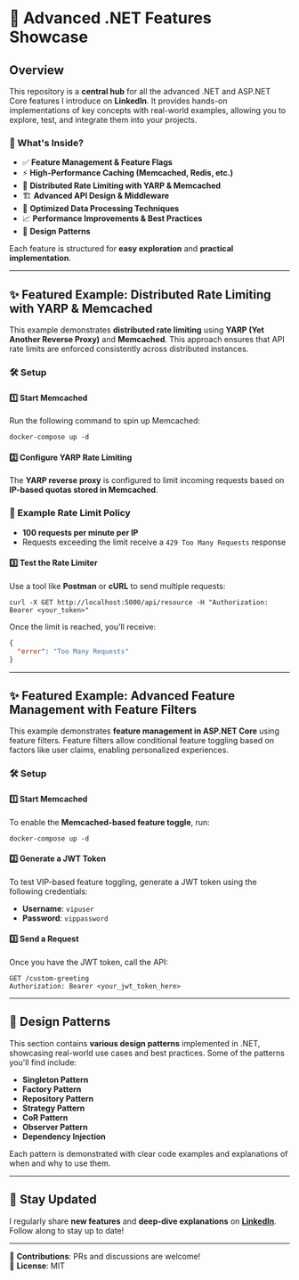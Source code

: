 
# 🚀 Advanced .NET Features Showcase  

## Overview  

This repository is a **central hub** for all the advanced .NET and ASP.NET Core features I introduce on **LinkedIn**. It provides hands-on implementations of key concepts with real-world examples, allowing you to explore, test, and integrate them into your projects.  

### 🔹 What's Inside?  
- ✅ **Feature Management & Feature Flags**  
- ⚡ **High-Performance Caching (Memcached, Redis, etc.)**  
- 🚦 **Distributed Rate Limiting with YARP & Memcached**  
- 🏗 **Advanced API Design & Middleware**  
- 🔄 **Optimized Data Processing Techniques**  
- 📈 **Performance Improvements & Best Practices**  
- 🧩 **Design Patterns**  

Each feature is structured for **easy exploration** and **practical implementation**.  

---

## ✨ Featured Example: Distributed Rate Limiting with YARP & Memcached  

This example demonstrates **distributed rate limiting** using **YARP (Yet Another Reverse Proxy)** and **Memcached**. This approach ensures that API rate limits are enforced consistently across distributed instances.  

### 🛠 Setup  

#### 1️⃣ Start Memcached  
Run the following command to spin up Memcached:  

```
docker-compose up -d
```  

#### 2️⃣ Configure YARP Rate Limiting  
The **YARP reverse proxy** is configured to limit incoming requests based on **IP-based quotas stored in Memcached**.  

### 📌 Example Rate Limit Policy  
- **100 requests per minute per IP**  
- Requests exceeding the limit receive a `429 Too Many Requests` response  

#### 3️⃣ Test the Rate Limiter  
Use a tool like **Postman** or **cURL** to send multiple requests:  

```
curl -X GET http://localhost:5000/api/resource -H "Authorization: Bearer <your_token>"
```  

Once the limit is reached, you’ll receive:  

```json
{
  "error": "Too Many Requests"
}
```  

---

## ✨ Featured Example: Advanced Feature Management with Feature Filters  

This example demonstrates **feature management in ASP.NET Core** using feature filters. Feature filters allow conditional feature toggling based on factors like user claims, enabling personalized experiences.  

### 🛠 Setup  

#### 1️⃣ Start Memcached  
To enable the **Memcached-based feature toggle**, run:  

```
docker-compose up -d
```  

#### 2️⃣ Generate a JWT Token  
To test VIP-based feature toggling, generate a JWT token using the following credentials:  
- **Username**: `vipuser`  
- **Password**: `vippassword`  

#### 3️⃣ Send a Request  
Once you have the JWT token, call the API:  

```
GET /custom-greeting
Authorization: Bearer <your_jwt_token_here>
```  

---

## 🧩 Design Patterns  

This section contains **various design patterns** implemented in .NET, showcasing real-world use cases and best practices. Some of the patterns you'll find include:

- **Singleton Pattern**  
- **Factory Pattern**  
- **Repository Pattern**  
- **Strategy Pattern**  
- **CoR Pattern**  
- **Observer Pattern**  
- **Dependency Injection**  

Each pattern is demonstrated with clear code examples and explanations of when and why to use them.  

---

## 📌 Stay Updated  
I regularly share **new features** and **deep-dive explanations** on **[LinkedIn](https://www.linkedin.com/in/mhhoseini)**. Follow along to stay up to date!  

---

🔹 **Contributions**: PRs and discussions are welcome!  
🔹 **License**: MIT  

